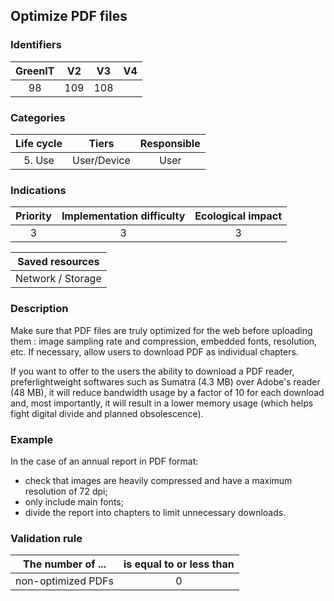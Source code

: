 ## Optimize PDF files

### Identifiers

| GreenIT | V2  |  V3  |  V4  |
|:-------:|:---:|:----:|:----:|
|    98   | 109 | 108  |      |

### Categories

| Life cycle |    Tiers    | Responsible |
|:----------:|:-----------:|:-----------:|
|   5. Use   | User/Device |    User     |

### Indications

|      Priority      | Implementation difficulty  | Ecological impact |
|:------------------:|:--------------------------:|:-----------------:|
|         3          |             3              |         3         |

|                      Saved resources                      |
|:---------------------------------------------------------:|
|                     Network / Storage                     |

### Description

Make sure that PDF files are truly optimized for the web before uploading them : image sampling rate and compression, embedded fonts, resolution, etc.
If necessary, allow users to download PDF as individual chapters.

If you want to offer to the users the ability to download a PDF reader, preferlightweight softwares such as Sumatra (4.3 MB) over Adobe's reader (48 MB), it will reduce bandwidth usage by a factor of 10 for each download and, most importantly, it will result in a lower memory usage (which helps fight digital divide and planned obsolescence).

### Example

In the case of an annual report in PDF format:

- check that images are heavily compressed and have a maximum resolution of 72 dpi; 
- only include main fonts;
- divide the report into chapters to limit unnecessary downloads.


### Validation rule

| The number of ...  | is equal to or less than |  
|--------------------|:------------------------:|
| non-optimized PDFs |            0             |
